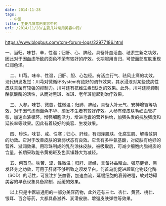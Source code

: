 ```yaml
---
date: 2014-11-28
tags:
  - 中医
title: 主要几味常用美容中药
url: /2014/11/28/主要几味常用美容中药/
---
```




https://www.blogbus.com/tcm-forum-logs/22977186.html



一、当归。味甘、辛，性温；归肝、心、脾经，具备补血活血、祛淤生新之功效，因此对于因血虚所致的面色不荣有较好的疗效。长期服用当归，可使面部皮肤重现红润色泽。

   
二、川芎。味辛、性温，归肝、胆、心包经。有活血行气、祛风止痛的功效。现代研发发觉：川芎对微循环System有绝好的调节效果，其水浸液对某些致病性皮肤真菌有较强的抑制力。川芎还有抗维生素E缺乏的效果。此外，川芎还能抑制酪氨酸酶的活性，从而对黑斑、雀斑、老年斑能起到治疗效果。

   
三、人参。味甘、微苦，性微温；归肺、脾经，具备大补元气、安神增智等功效，对于因气虚而面色不华、须发不生者有较好疗效。人参有使皮肤毛细血管扩张，加速血液循环，增强细胞活力，增进毛囊的营养供给，加强头发的抗脱强度和延长率等效果。因此有着较好的美容、生发效果。

   
四、珍珠。味甘、咸、性寒；归心、肝经，有润泽肌肤、化腐生肌、解毒敛阴的功效。它对于改善皮肤的衰弱状态有良效。它含有多种氨基酸，对皮肤有绝好的营养、滋润效果。用珍珠制成的乳剂涂抹皮肤，被吸取后，可减少细胞内脂褐质的含量，长期采取能令黄褐斑及色素镇静大为减轻。

   
五、何首乌。味苦、涩，性微温；归肝、肾经，具备补益精血、强筋健骨、黑发轻身之功效，可用于肝肾不够所致之须发早白。何首乌能促进超氧化物歧化酶（SOD）的活性，可显注扩张血管，加速血流，延缓细胞的衰弱进程，故对妨碍美容的早衰现象具备抑制、延缓的效果。

   
以上只是中医较通用的一部分美容药物，此外还有三七、杏仁、黄芪、桃仁、银耳、百合等药，大都具备滋养、润滑皮肤、增强皮肤弹性等效果。


